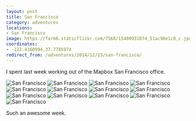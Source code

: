 ```yaml
---
layout: post
title: San Francisco
category: adventures
locations:
- San Francisco
image: https://farm8.staticflickr.com/7568/15400931074_51ac98e1c8_c.jpg
coordinates:
- -122.4160994,37.7785974
redirect_from: /adventures/2014/12/15/san-francisco/
---
```



I spent last week working out of the Mapbox San Francisco office.

<div class="photos">

<img src="https://farm8.staticflickr.com/7563/15837436967_21058a6187_b.jpg" class="img-wide" alt="San Francisco">

<img src="https://farm8.staticflickr.com/7568/15837431097_53b4fb6868_b.jpg" class="img-tall" alt="San Francisco">

<img src="https://farm8.staticflickr.com/7496/15400931854_43f9c83daa_b.jpg"  alt="San Francisco">

<img src="https://farm8.staticflickr.com/7468/15997401366_8d74e602f6_b.jpg" class="img-wide" alt="San Francisco">

<img src="https://farm8.staticflickr.com/7477/15403555573_916c64d92a_b.jpg" class="img-tall" alt="San Francisco">

<img src="https://farm9.staticflickr.com/8648/15835930320_623c2354fd_b.jpg" class="img-wide" alt="San Francisco">

<img src="https://farm8.staticflickr.com/7535/16021236191_b6c9c9a3ae_b.jpg" class="img-tall" alt="San Francisco">

<img src="https://farm8.staticflickr.com/7568/15400931074_51ac98e1c8_b.jpg" alt="San Francisco">

<img src="https://farm9.staticflickr.com/8589/15837439757_2c95cfc6ef_b.jpg" class="img-tall" alt="San Francisco">

<img src="https://farm8.staticflickr.com/7535/16021237251_21c029e45c_b.jpg" class="img-wide" alt="San Francisco">

<img src="https://farm9.staticflickr.com/8599/16021240641_7507f824bd_b.jpg" class="img-half" alt="San Francisco">

<img src="https://farm9.staticflickr.com/8681/15835766988_31a5962770_b.jpg" class="img-half" alt="San Francisco">

<img src="https://farm9.staticflickr.com/8658/15837144519_3fcfe01a05_b.jpg" alt="San Francisco">
</div>

Such an awesome week.
